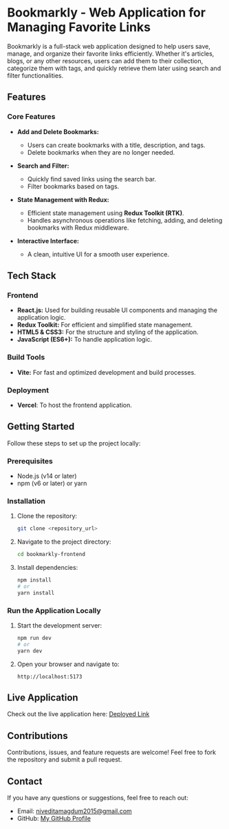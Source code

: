 # Bookmarkly - Web Application for Managing Favorite Links

Bookmarkly is a full-stack web application designed to help users save, manage, and organize their favorite links efficiently. Whether it's articles, blogs, or any other resources, users can add them to their collection, categorize them with tags, and quickly retrieve them later using search and filter functionalities.

## Features

### **Core Features**

- **Add and Delete Bookmarks:**

  - Users can create bookmarks with a title, description, and tags.
  - Delete bookmarks when they are no longer needed.

- **Search and Filter:**

  - Quickly find saved links using the search bar.
  - Filter bookmarks based on tags.

- **State Management with Redux:**

  - Efficient state management using **Redux Toolkit (RTK)**.
  - Handles asynchronous operations like fetching, adding, and deleting bookmarks with Redux middleware.

- **Interactive Interface:**
  - A clean, intuitive UI for a smooth user experience.

## Tech Stack

### **Frontend**

- **React.js:** Used for building reusable UI components and managing the application logic.
- **Redux Toolkit:** For efficient and simplified state management.
- **HTML5 & CSS3:** For the structure and styling of the application.
- **JavaScript (ES6+):** To handle application logic.

### **Build Tools**

- **Vite:** For fast and optimized development and build processes.

### **Deployment**

- **Vercel**: To host the frontend application.

## Getting Started

Follow these steps to set up the project locally:

### **Prerequisites**

- Node.js (v14 or later)
- npm (v6 or later) or yarn

### **Installation**

1. Clone the repository:

   ```bash
   git clone <repository_url>
   ```

2. Navigate to the project directory:

   ```bash
   cd bookmarkly-frontend
   ```

3. Install dependencies:
   ```bash
   npm install
   # or
   yarn install
   ```

### **Run the Application Locally**

1. Start the development server:

   ```bash
   npm run dev
   # or
   yarn dev
   ```

2. Open your browser and navigate to:
   ```
   http://localhost:5173
   ```

<!-- ## Folder Structure

```
bookmarkly-frontend/
├── public/              # Static assets
├── src/
│   ├── components/      # Reusable React components
│   ├── redux/           # Redux slices and store setup
│   ├── styles/          # Global stylesheets
│   ├── utils/           # Utility functions
│   └── App.js           # Main application component
├── .gitignore
├── package.json         # Project dependencies and scripts
└── README.md            # Project documentation
```

--- -->

## Live Application

Check out the live application here: [Deployed Link](https://bookmarkly-frontend.vercel.app)

## Contributions

Contributions, issues, and feature requests are welcome! Feel free to fork the repository and submit a pull request.

## Contact

If you have any questions or suggestions, feel free to reach out:

- Email: <niveditamagdum2015@gmail.com>
- GitHub: [My GitHub Profile](https://github.com/NiveditaBSM)
